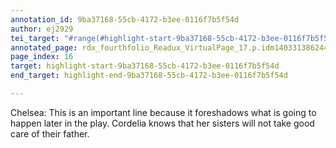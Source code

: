 ```yaml
---
annotation_id: 9ba37168-55cb-4172-b3ee-0116f7b5f54d
author: ej2929
tei_target: "#range(#highlight-start-9ba37168-55cb-4172-b3ee-0116f7b5f54d, #highlight-end-9ba37168-55cb-4172-b3ee-0116f7b5f54d)"
annotated_page: rdx_fourthfolio_Readux_VirtualPage_17.p.idm140331386244432
page_index: 16
target: highlight-start-9ba37168-55cb-4172-b3ee-0116f7b5f54d
end_target: highlight-end-9ba37168-55cb-4172-b3ee-0116f7b5f54d

---
```

Chelsea: This is an important line because it foreshadows what is going to happen later in the play. Cordelia knows that her sisters will not take good care of their father. 